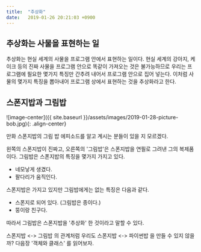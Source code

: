 ```yaml
---
title:  "추상화"
date:   2019-01-26 20:21:03 +0900
---
```


## 추상화는 사물을 표현하는 일
추상화는 현실 세계의 사물을 프로그램 안에서 표현하는 일이다.
현실 세계의 강아지, 케이크 등의 진짜 사물을 프로그램 안으로 똑같이 가져오는 것은 불가능하므로
우리는 프로그램에 필요한 몇가지 특징만 간추려 내어서 프로그램 안으로 집어 넣는다.
이처럼 사물의 몇가지 특징을 뽑아내어 프로그램 상에서 표현하는 것을 추상화라고 한다.


## 스폰지밥과 그림밥
![image-center]({{ site.baseurl }}/assets/images/2019-01-28-picture-bob.jpg){: .align-center}

만화 스폰지밥의 그림 밥 에피소드를 알고 계시는 분들이 있을 지 모르겠다.

왼쪽의 스폰지밥이 진짜고, 오른쪽의 '그림밥'은 스폰지밥을 연필로 그려낸 그의 복제품이다.
그림밥은 스폰지밥의 특징을 몇가지 가지고 있다.
* 네모낳게 생겼다.
* 팔다리가 움직인다.

스폰지밥은 가지고 있지만 그림밥에게는 없는 특징은 다음과 같다.
* 스폰지로 되어 있다. (그림밥은 종이다.)
* 뚱이랑 친구다.

따라서 그림밥은 스폰지밥을 '추상화' 한 것이라고 말할 수 있다.

스폰지밥 <-> 그림밥 의 관계처럼 우리도 스폰지밥 <-> 파이썬밥 을 만들 수 있지 않을까?
다음장 '객체와 클래스' 를 읽어보자.















